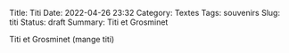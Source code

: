 Title: Titi
Date: 2022-04-26 23:32
Category: Textes
Tags: souvenirs
Slug: titi
Status: draft
Summary: Titi et Grosminet


Titi et Grosminet (mange titi)